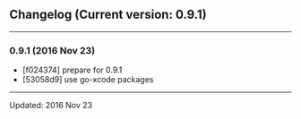 ## Changelog (Current version: 0.9.1)

-----------------

### 0.9.1 (2016 Nov 23)

* [f024374] prepare for 0.9.1
* [53058d9] use go-xcode packages

-----------------

Updated: 2016 Nov 23